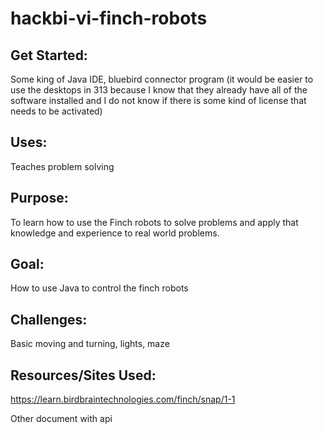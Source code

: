 # hackbi-vi-finch-robots

## Get Started:
Some king of Java IDE, bluebird connector program (it would be easier to use the desktops in 313
because I know that they already have all of the software installed and I do not know if there is
some kind of license that needs to be activated)

## Uses:
Teaches problem solving

## Purpose:
To learn how to use the Finch robots to solve problems and apply that knowledge and experience to
real world problems.

## Goal:
How to use Java to control the finch robots

## Challenges:
Basic moving and turning, lights, maze

## Resources/Sites Used:
https://learn.birdbraintechnologies.com/finch/snap/1-1

Other document with api
